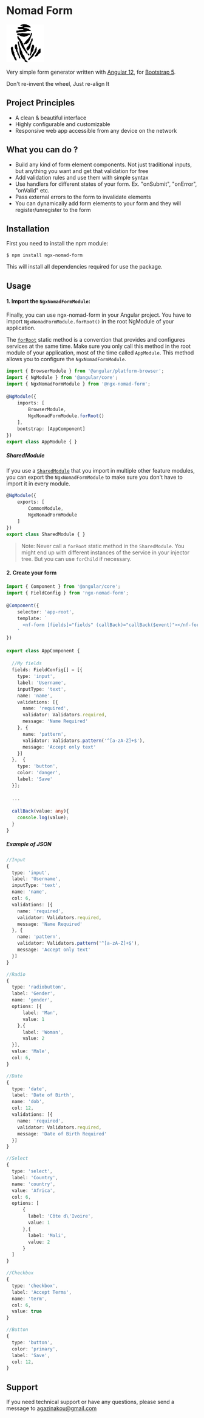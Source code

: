 # Nomad Form

<img src="https://raw.githubusercontent.com/agazinakou/ngx-nomad-form/master/ngx-nomad-form.jpg " width="100" />

Very simple form generator written with [Angular 12](https://angular.io/), for [Bootstrap 5](https://getbootstrap.com/).

Don't re-invent the wheel, Just re-align It

## Project Principles

- A clean & beautiful interface
- Highly configurable and customizable
- Responsive web app accessible from any device on the network

## What you can do ?

- Build any kind of form element components. Not just traditional inputs, but anything you want and get that validation for free
- Add validation rules and use them with simple syntax
- Use handlers for different states of your form. Ex. "onSubmit", "onError", "onValid" etc.
- Pass external errors to the form to invalidate elements
- You can dynamically add form elements to your form and they will register/unregister to the form

## Installation
First you need to install the npm module:

``` 
$ npm install ngx-nomad-form
```
This will install all dependencies required for use the package.


## Usage

#### 1. Import the `NgxNomadFormModule`:

Finally, you can use ngx-nomad-form in your Angular project. You have to import `NgxNomadFormModule.forRoot()` in the root NgModule of your application.

The [`forRoot`](https://angular.io/api/router/RouterModule#forroot) static method is a convention that provides and configures services at the same time.
Make sure you only call this method in the root module of your application, most of the time called `AppModule`.
This method allows you to configure the `NgxNomadFormModule`.

```ts
import { BrowserModule } from '@angular/platform-browser';
import { NgModule } from '@angular/core';
import { NgxNomadFormModule } from '@ngx-nomad-form';

@NgModule({
    imports: [
        BrowserModule,
        NgxNomadFormModule.forRoot()
    ],
    bootstrap: [AppComponent]
})
export class AppModule { }
```

##### SharedModule

If you use a [`SharedModule`](https://angular.io/guide/sharing-ngmodules) that you import in multiple other feature modules,
you can export the `NgxNomadFormModule` to make sure you don't have to import it in every module.

```ts
@NgModule({
    exports: [
        CommonModule,
        NgxNomadFormModule
    ]
})
export class SharedModule { }
```

> Note: Never call a `forRoot` static method in the `SharedModule`. You might end up with different instances of the service in your injector tree. But you can use `forChild` if necessary.



#### 2. Create your form

```ts
import { Component } from '@angular/core';
import { FieldConfig } from 'ngx-nomad-form';

@Component({
    selector: 'app-root',
    template: `
      <nf-form [fields]="fields" (callBack)="callBack($event)"></nf-form>
    `
})

export class AppComponent {
    
  //My fields
  fields: FieldConfig[] = [{
    type: 'input',
    label: 'Username',
    inputType: 'text',
    name: 'name',
    validations: [{
      name: 'required',
      validator: Validators.required,
      message: 'Name Required'
    }, {
      name: 'pattern',
      validator: Validators.pattern('^[a-zA-Z]+$'),
      message: 'Accept only text'
    }]
  },  {
    type: 'button',
    color: 'danger',
    label: 'Save'
  }];

  ...

  callBack(value: any){
    console.log(value);
  }
}
```

##### Example of JSON

```ts
//Input
{
  type: 'input',
  label: 'Username',
  inputType: 'text',
  name: 'name',
  col: 6,
  validations: [{
    name: 'required',
    validator: Validators.required,
    message: 'Name Required'
  }, {
    name: 'pattern',
    validator: Validators.pattern('^[a-zA-Z]+$'),
    message: 'Accept only text'
  }]
}

```

```ts
//Radio
{
  type: 'radiobutton',
  label: 'Gender',
  name: 'gender',
  options: [{
      label: 'Man',
      value: 1
    },{
      label: 'Woman',
      value: 2
  }],
  value: 'Male',
  col: 6,
}
```

```ts
//Date
{
  type: 'date',
  label: 'Date of Birth',
  name: 'dob',
  col: 12,
  validations: [{
    name: 'required',
    validator: Validators.required,
    message: 'Date of Birth Required'
  }]
}
```

```ts
//Select
{
  type: 'select',
  label: 'Country',
  name: 'country',
  value: 'Africa',
  col: 6,
  options: [
      {
        label: 'Côte d\'Ivoire',
        value: 1
      },{
        label: 'Mali',
        value: 2
      }
  ]
}

```

```ts
//Checkbox
{
  type: 'checkbox',
  label: 'Accept Terms',
  name: 'term',
  col: 6,
  value: true
}
```

```ts
//Button
{
  type: 'button',
  color: 'primary',
  label: 'Save',
  col: 12,
}
```

## Support
If you need technical support or have any questions, please send a message to agazinakou@gmail.com
